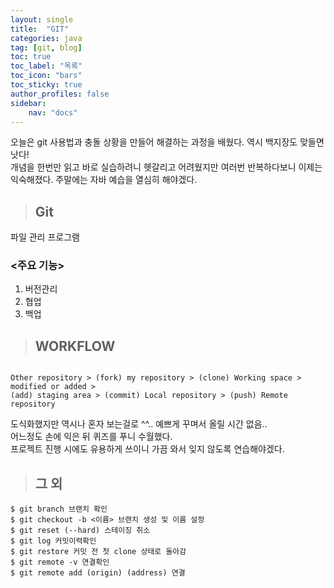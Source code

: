 ```yaml
---
layout: single
title:  "GIT"
categories: java
tag: [git, blog]
toc: true
toc_label: "목록"
toc_icon: "bars"
toc_sticky: true
author_profiles: false
sidebar:
    nav: "docs"
---  
```



오늘은 git 사용법과 충돌 상황을 만들어 해결하는 과정을 배웠다. 역시 백지장도 맞들면 낫다!  
개념을 한번만 읽고 바로 실습하려니 헷갈리고 어려웠지만 여러번 반복하다보니 이제는 익숙해졌다. 주말에는 자바 예습을 열심히 해야겠다.  

> ## Git

파일 관리 프로그램

### <주요 기능>
1. 버전관리
2. 협업
3. 백업

> ## WORKFLOW 


```

Other repository > (fork) my repository > (clone) Working space > modified or added >
(add) staging area > (commit) Local repository > (push) Remote repository 

```


도식화했지만 역시나 혼자 보는걸로 ^^.. 예쁘게 꾸며서 올릴 시간 없음..  
어느정도 손에 익은 뒤 퀴즈를 푸니 수월했다.  
프로젝트 진행 시에도 유용하게 쓰이니 가끔 와서 잊지 않도록 연습해야겠다.  


> ## 그 외

```
$ git branch 브랜치 확인
$ git checkout -b <이름> 브랜치 생성 및 이름 설정
$ git reset (--hard) 스테이징 취소
$ git log 커밋이력확인
$ git restore 커밋 전 첫 clone 상태로 돌아감
$ git remote -v 연결확인
$ git remote add (origin) (address) 연결
```

